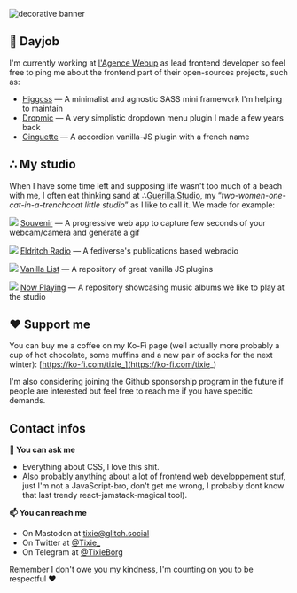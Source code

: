 
![decorative banner](https://user-images.githubusercontent.com/2143796/190797847-5bf55b56-cab2-4e51-9011-4f37874d54b9.png)


## 💼 Dayjob
I'm currently working at [l'Agence Webup](https://github.com/agence-webup) as lead frontend developer so feel free to ping me about the frontend part of their open-sources projects, such as:
  - [Higgcss](https://github.com/robinparisi/higgcss) — A minimalist and agnostic SASS mini framework I'm helping to maintain
  - [Dropmic](https://github.com/agence-webup/dropmic) — A very simplistic dropdown menu plugin I made a few years back
  - [Ginguette](https://github.com/agence-webup/guinguette) — A accordion vanilla-JS plugin with a french name

## ∴ My studio
When I have some time left and supposing life wasn't too much of a beach with me, I often eat thinking sand at ∴[Guerilla.Studio](https://github.com/GuerillaStudio), my “*two-women-one-cat-in-a-trenchcoat little studio*” as I like to call it. We made for example:

![](https://user-images.githubusercontent.com/2143796/190781039-9961c51a-0450-4a1c-a288-4c4abf5c3caa.png)
[Souvenir](https://github.com/GuerillaStudio/souvenir) — A progressive web app to capture few seconds of your webcam/camera and generate a gif

![](https://user-images.githubusercontent.com/2143796/190781008-2ef4009d-688f-4c3a-a8ab-8c2a831ebc4b.png)
[Eldritch Radio](https://github.com/EldritchCafe/radio) — A fediverse's publications based webradio 

![](https://user-images.githubusercontent.com/2143796/190781052-c38c6afc-872a-43c6-91dd-462e5cc2891f.png)
[Vanilla List](https://github.com/GuerillaStudio/vanillalist) — A repository of great vanilla JS plugins

![](https://user-images.githubusercontent.com/2143796/190786370-25533da9-39a5-4238-9e28-06f3476e794c.png)
[Now Playing](https://github.com/GuerillaStudio/now-playing) — A repository showcasing music albums we like to play at the studio


## ❤️ Support me

You can buy me a coffee on my Ko-Fi page (well actually more probably a cup of hot chocolate, some muffins and a new pair of socks for the next winter):
[https://ko-fi.com/tixie_](https://ko-fi.com/tixie_)

I'm also considering joining the Github sponsorship program in the future if people are interested but feel free to reach me if you have specitic demands.

## Contact infos

**💬 You can ask me**

- Everything about CSS, I love this shit.
- Also probably anything about a lot of frontend web developpement stuf, just I'm not a JavaScript-bro, don't get me wrong, I probably dont know that last trendy react-jamstack-magical tool).



**📫 You can reach me**

- On Mastodon at [tixie@glitch.social](https://glitch.social/@tixie)
- On Twitter at [@Tixie_](twitter.com/Tixie_)
- On Telegram at [@TixieBorg](https://t.me/TixieBorg)

Remember I don't owe you my kindness, I'm counting on you to be respectful ❤️
